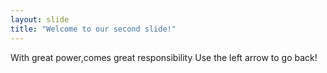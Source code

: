```yaml
---
layout: slide
title: "Welcome to our second slide!"
---
```

With great power,comes great responsibility
Use the left arrow to go back!
